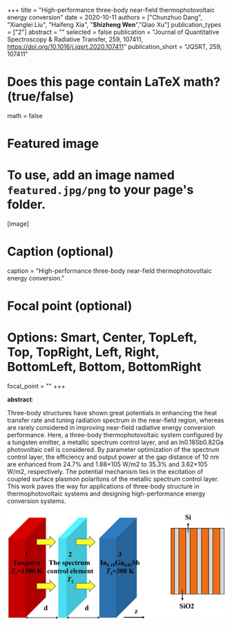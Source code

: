 +++
title = "High-performance three-body near-field thermophotovoltaic energy conversion"
date = 2020-10-11
authors = ["Chunzhuo Dang", "Xianglei Liu", "Haifeng Xia", "__Shizheng Wen__","Qiao Xu"]
publication_types = ["2"]
abstract = ""
selected = false
publication = "Journal of Quantitative Spectroscopy & Radiative Transfer, 259, 107411, https://doi.org/10.1016/j.jqsrt.2020.107411"
publication_short = "JQSRT, 259, 107411"

# Does this page contain LaTeX math? (true/false)
math = false

# Featured image
# To use, add an image named `featured.jpg/png` to your page's folder. 
[image]
  # Caption (optional)
  caption = "High-performance three-body near-field thermophotovoltaic energy conversion."

  # Focal point (optional)
  # Options: Smart, Center, TopLeft, Top, TopRight, Left, Right, BottomLeft, Bottom, BottomRight
  focal_point = ""
+++

**abstract**:

Three-body structures have shown great potentials in enhancing the heat transfer rate and tuning radiation spectrum in the near-field region, whereas are rarely considered in improving near-field radiative energy conversion performance. Here, a three-body thermophotovoltaic system configured by a tungsten emitter, a metallic spectrum control layer, and an In0.18Sb0.82Ga photovoltaic cell is considered. By parameter optimization of the spectrum control layer, the efficiency and output power at the gap distance of 10 nm are enhanced from 24.7% and 1.88×105 W/m2 to 35.3% and 3.62×105 W/m2, respectively. The potential mechanism lies in the excitation of coupled surface plasmon polaritons of the metallic spectrum control layer. This work paves the way for applications of three-body structure in thermophotovoltaic systems and designing high-performance energy conversion systems.

![图片文字](./featured.jpg)







